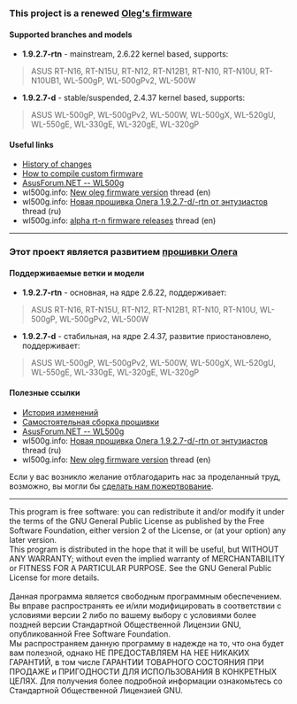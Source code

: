 ### This project is a renewed [Oleg's firmware](http://oleg.wl500g.info) ###

#### Supported branches and models ####
  * **1.9.2.7-rtn** - mainstream, 2.6.22 kernel based, supports:
> ASUS RT-N16, RT-N15U, RT-N12, RT-N12B1, RT-N10, RT-N10U, RT-N10UB1, WL-500gP, WL-500gPv2, WL-500W
  * **1.9.2.7-d** - stable/suspended, 2.4.37 kernel based, supports:
> ASUS WL-500gP, WL-500gPv2, WL-500W, WL-500gX, WL-520gU, WL-550gE, WL-330gE, WL-320gE, WL-320gP

#### Useful links ####
  * [History of changes](../../wiki/News)
  * [How to compile custom firmware](../../wiki/CompilingCustomFirmware)
  * [AsusForum.NET -- WL500g](http://wl500g.info)
  * wl500g.info: [New oleg firmware version](http://wl500g.info/showthread.php?t=18004) thread (en)
  * wl500g.info: [Новая прошивка Олега 1.9.2.7-d/-rtn от энтузиастов](http://wl500g.info/showthread.php?t=17136&langid=3) thread (ru)
  * wl500g.info: [alpha rt-n firmware releases](http://wl500g.info/showthread.php?t=23223) thread (en)


---

### Этот проект является развитием [прошивки Олега](http://oleg.wl500g.info) ###

#### Поддерживаемые ветки и модели ####
  * **1.9.2.7-rtn** - основная, на ядре 2.6.22, поддерживает:
> ASUS RT-N16, RT-N15U, RT-N12, RT-N12B1, RT-N10, RT-N10U, WL-500gP, WL-500gPv2, WL-500W
  * **1.9.2.7-d** - стабильная, на ядре 2.4.37, развитие приостановлено, поддерживает:
> ASUS WL-500gP, WL-500gPv2, WL-500W, WL-500gX, WL-520gU, WL-550gE, WL-330gE, WL-320gE, WL-320gP

#### Полезные ссылки ####
  * [История изменений](../../wiki/News)
  * [Самостоятельная сборка прошивки](../../wiki/CompilingCustomFirmware)
  * [AsusForum.NET -- WL500g](http://wl500g.info/?langid=3)
  * wl500g.info: [Новая прошивка Олега 1.9.2.7-d/-rtn от энтузиастов](http://wl500g.info/showthread.php?t=17136&langid=3) thread (ru)
  * wl500g.info: [New oleg firmware version](http://wl500g.info/showthread.php?t=18004) thread (en)

Если у вас возникло желание отблагодарить нас за проделанный труд, возможно, вы могли бы [сделать нам пожертвование](../../wiki/Donate).

---

This program is free software: you can redistribute it and/or modify it under the terms of the GNU General Public License as published by the Free Software Foundation, either version 2 of the License, or (at your option) any later version.<br>
This program is distributed in the hope that it will be useful, but WITHOUT ANY WARRANTY; without even the implied warranty of MERCHANTABILITY or FITNESS FOR A PARTICULAR PURPOSE.  See the GNU General Public License for more details.<br>
<br>
Данная программа является свободным программным обеспечением. Вы вправе распространять ее и/или модифицировать в соответствии с условиями версии 2 либо по вашему выбору с условиями более поздней версии Стандартной Общественной Лицензии GNU, опубликованной Free Software Foundation.<br>
Мы распространяем данную программу в надежде на то, что она будет вам полезной, однако НЕ ПРЕДОСТАВЛЯЕМ НА НЕЕ НИКАКИХ ГАРАНТИЙ, в том числе ГАРАНТИИ ТОВАРНОГО СОСТОЯНИЯ ПРИ ПРОДАЖЕ и ПРИГОДНОСТИ ДЛЯ ИСПОЛЬЗОВАНИЯ В КОНКРЕТНЫХ ЦЕЛЯХ. Для получения более подробной информации ознакомьтесь со Стандартной Общественной Лицензией GNU.